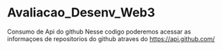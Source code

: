 # Avaliacao_Desenv_Web3
Consumo de Api do github
Nesse codigo poderemos acessar as informaçoes de repositorios do github
atraves do https://api.github.com/

